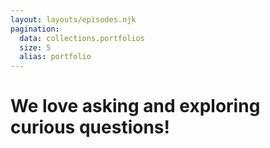 ```yaml
---
layout: layouts/episodes.njk
pagination:
  data: collections.portfolios
  size: 5
  alias: portfolio
---
```

# We love <span>asking</span> and exploring <span>curious</span> questions!